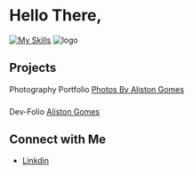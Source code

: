 # Hello There,
[![My Skills](https://skillicons.dev/icons?i=js,html,css,ps,nodejs,express,react,tailwind,vue.redux,cpp)](https://skillicons.dev)
![logo](https://github.com/tandpfun/skill-icons/assets/112464730/6a411670-191a-416d-b261-0ef2c3090961)
## Projects

Photography Portfolio
[Photos By Aliston Gomes](https://photos-by-aliston-gomes.vercel.app)
###
Dev-Folio
[Aliston Gomes](https://aliston-gomes-dev.vercel.app)
###
## Connect with Me
- [Linkdin](https://www.linkedin.com/in/aliston-inas-gomes-637787230utm_source=share&utm_campaign=share_via&utm_content=profile&utm_medium=ios_app)

